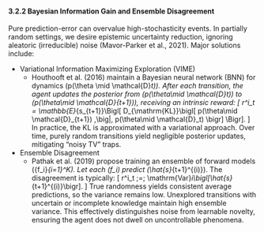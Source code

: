 #### 3.2.2 Bayesian Information Gain and Ensemble Disagreement

Pure prediction-error can overvalue high-stochasticity events. In partially random settings, we desire epistemic uncertainty reduction, ignoring aleatoric (irreducible) noise (Mavor-Parker et al., 2021). Major solutions include:
- Variational Information Maximizing Exploration (VIME)
  - Houthooft et al. (2016) maintain a Bayesian neural network (BNN) for dynamics \(p(\theta \mid \mathcal{D}_t)\). After each transition, the agent updates the posterior from \(p(\theta\mid \mathcal{D}_t)\) to \(p(\theta\mid \mathcal{D}_{t+1})\), receiving an intrinsic reward:
    \[
    r^i_t = \mathbb{E}_{s_{t+1}}\Bigl[
      D_{\mathrm{KL}}\bigl[
        p(\theta\mid \mathcal{D}_{t+1}) \,\big\|\,
        p(\theta\mid \mathcal{D}_t)
      \bigr]
    \Bigr].
    \]
    In practice, the KL is approximated with a variational approach. Over time, purely random transitions yield negligible posterior updates, mitigating “noisy TV” traps.
- Ensemble Disagreement
  - Pathak et al. (2019) propose training an ensemble of forward models \(\{f_i\}_{i=1}^K\). Let each \(f_i\) predict \(\hat{s}_{t+1}^{(i)}\). The disagreement is typically:
    \[
    r^i_t \;=\; \mathrm{Var}_i\bigl[\hat{s}_{t+1}^{(i)}\bigr].
    \]
    True randomness yields consistent average predictions, so the variance remains low. Unexplored transitions with uncertain or incomplete knowledge maintain high ensemble variance. This effectively distinguishes noise from learnable novelty, ensuring the agent does not dwell on uncontrollable phenomena.
